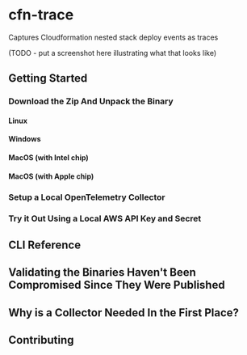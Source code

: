 # cfn-trace

Captures Cloudformation nested stack deploy events as traces

(TODO - put a screenshot here illustrating what that looks like)

## Getting Started

### Download the Zip And Unpack the Binary

#### Linux

#### Windows

#### MacOS (with Intel chip)

#### MacOS (with Apple chip)

### Setup a Local OpenTelemetry Collector

### Try it Out Using a Local AWS API Key and Secret

## CLI Reference

## Validating the Binaries Haven't Been Compromised Since They Were Published

## Why is a Collector Needed In the First Place?

## Contributing
